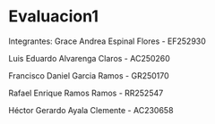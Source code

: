 # Evaluacion1

Integrantes:
Grace Andrea	Espinal Flores	- EF252930	

Luis Eduardo 	Alvarenga Claros - AC250260	

Francisco Daniel	Garcia Ramos	- GR250170	

Rafael Enrique 	Ramos Ramos	- RR252547 	

Héctor Gerardo	Ayala Clemente	- AC230658	
